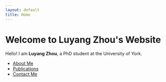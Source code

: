 ```yaml
---
layout: default
title: Home
---
```


# Welcome to Luyang Zhou's Website

Hello! I am **Luyang Zhou**, a PhD student at the University of York.

- [About Me](about.md)
- [Publications](publications.md)
- [Contact Me](mailto:ftb512@york.ac.uk)
